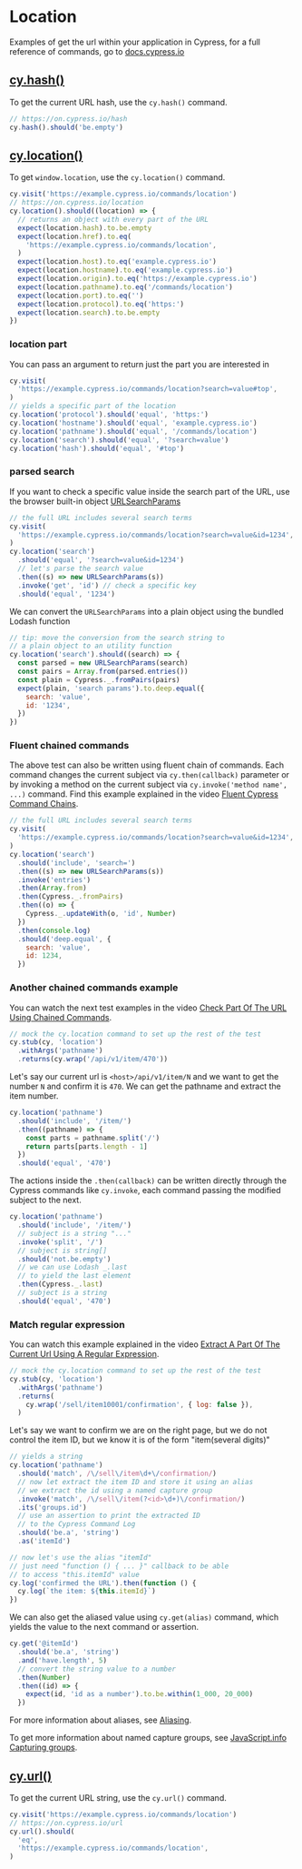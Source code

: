 # Location

Examples of get the url within your application in Cypress, for a full reference of commands, go to [docs.cypress.io](https://on.cypress.io/api)

## [cy.hash()](https://on.cypress.io/hash)

To get the current URL hash, use the `cy.hash()` command.

<!-- fiddle cy.hash() - get the current URL hash -->

```js
// https://on.cypress.io/hash
cy.hash().should('be.empty')
```

<!-- fiddle-end -->

## [cy.location()](https://on.cypress.io/location)

To get `window.location`, use the `cy.location()` command.

<!-- fiddle.skip cy.location() / get the current location object -->

```js
cy.visit('https://example.cypress.io/commands/location')
// https://on.cypress.io/location
cy.location().should((location) => {
  // returns an object with every part of the URL
  expect(location.hash).to.be.empty
  expect(location.href).to.eq(
    'https://example.cypress.io/commands/location',
  )
  expect(location.host).to.eq('example.cypress.io')
  expect(location.hostname).to.eq('example.cypress.io')
  expect(location.origin).to.eq('https://example.cypress.io')
  expect(location.pathname).to.eq('/commands/location')
  expect(location.port).to.eq('')
  expect(location.protocol).to.eq('https:')
  expect(location.search).to.be.empty
})
```

<!-- fiddle-end -->

### location part

You can pass an argument to return just the part you are interested in

<!-- fiddle.skip cy.location() / get part of the URL -->

```js
cy.visit(
  'https://example.cypress.io/commands/location?search=value#top',
)
// yields a specific part of the location
cy.location('protocol').should('equal', 'https:')
cy.location('hostname').should('equal', 'example.cypress.io')
cy.location('pathname').should('equal', '/commands/location')
cy.location('search').should('equal', '?search=value')
cy.location('hash').should('equal', '#top')
```

<!-- fiddle-end -->

### parsed search

If you want to check a specific value inside the search part of the URL, use the browser built-in object [URLSearchParams](https://developer.mozilla.org/en-US/docs/Web/API/URLSearchParams)

<!-- fiddle.skip cy.location() / parsed search -->

```js
// the full URL includes several search terms
cy.visit(
  'https://example.cypress.io/commands/location?search=value&id=1234',
)
cy.location('search')
  .should('equal', '?search=value&id=1234')
  // let's parse the search value
  .then((s) => new URLSearchParams(s))
  .invoke('get', 'id') // check a specific key
  .should('equal', '1234')
```

We can convert the `URLSearchParams` into a plain object using the bundled Lodash function

```js
// tip: move the conversion from the search string to
// a plain object to an utility function
cy.location('search').should((search) => {
  const parsed = new URLSearchParams(search)
  const pairs = Array.from(parsed.entries())
  const plain = Cypress._.fromPairs(pairs)
  expect(plain, 'search params').to.deep.equal({
    search: 'value',
    id: '1234',
  })
})
```

<!-- fiddle-end -->

### Fluent chained commands

The above test can also be written using fluent chain of commands. Each command changes the current subject via `cy.then(callback)` parameter or by invoking a method on the current subject via `cy.invoke('method name', ...)` command. Find this example explained in the video [Fluent Cypress Command Chains](https://youtu.be/WjkAVcsZQbM).

<!-- fiddle.skip cy.location() / parsed search via fluent chain -->

```js
// the full URL includes several search terms
cy.visit(
  'https://example.cypress.io/commands/location?search=value&id=1234',
)
cy.location('search')
  .should('include', 'search=')
  .then((s) => new URLSearchParams(s))
  .invoke('entries')
  .then(Array.from)
  .then(Cypress._.fromPairs)
  .then((o) => {
    Cypress._.updateWith(o, 'id', Number)
  })
  .then(console.log)
  .should('deep.equal', {
    search: 'value',
    id: 1234,
  })
```

<!-- fiddle-end -->

### Another chained commands example

You can watch the next test examples in the video [Check Part Of The URL Using Chained Commands](https://youtu.be/ovNH_UJK62s).

<!-- fiddle cy.location() / chained commands -->

```js
// mock the cy.location command to set up the rest of the test
cy.stub(cy, 'location')
  .withArgs('pathname')
  .returns(cy.wrap('/api/v1/item/470'))
```

Let's say our current url is `<host>/api/v1/item/N` and we want to get the number `N` and confirm it is `470`. We can get the pathname and extract the item number.

```js skip
cy.location('pathname')
  .should('include', '/item/')
  .then((pathname) => {
    const parts = pathname.split('/')
    return parts[parts.length - 1]
  })
  .should('equal', '470')
```

The actions inside the `.then(callback)` can be written directly through the Cypress commands like `cy.invoke`, each command passing the modified subject to the next.

```js
cy.location('pathname')
  .should('include', '/item/')
  // subject is a string "..."
  .invoke('split', '/')
  // subject is string[]
  .should('not.be.empty')
  // we can use Lodash _.last
  // to yield the last element
  .then(Cypress._.last)
  // subject is a string
  .should('equal', '470')
```

<!-- fiddle-end -->

### Match regular expression

<!-- fiddle cy.location() / match regular expression -->

You can watch this example explained in the video [Extract A Part Of The Current Url Using A Regular Expression](https://youtu.be/y6fi8hZxcdM).

```js
// mock the cy.location command to set up the rest of the test
cy.stub(cy, 'location')
  .withArgs('pathname')
  .returns(
    cy.wrap('/sell/item10001/confirmation', { log: false }),
  )
```

Let's say we want to confirm we are on the right page, but we do not control the item ID, but we know it is of the form "item(several digits)"

```js
// yields a string
cy.location('pathname')
  .should('match', /\/sell\/item\d+\/confirmation/)
  // now let extract the item ID and store it using an alias
  // we extract the id using a named capture group
  .invoke('match', /\/sell\/item(?<id>\d+)\/confirmation/)
  .its('groups.id')
  // use an assertion to print the extracted ID
  // to the Cypress Command Log
  .should('be.a', 'string')
  .as('itemId')
```

```js
// now let's use the alias "itemId"
// just need "function () { ... }" callback to be able
// to access "this.itemId" value
cy.log('confirmed the URL').then(function () {
  cy.log(`the item: ${this.itemId}`)
})
```

We can also get the aliased value using `cy.get(alias)` command, which yields the value to the next command or assertion.

```js
cy.get('@itemId')
  .should('be.a', 'string')
  .and('have.length', 5)
  // convert the string value to a number
  .then(Number)
  .then((id) => {
    expect(id, 'id as a number').to.be.within(1_000, 20_000)
  })
```

For more information about aliases, see [Aliasing](./aliasing.md).

To get more information about named capture groups, see [JavaScript.info Capturing groups](https://javascript.info/regexp-groups).

<!-- fiddle-end -->

## [cy.url()](https://on.cypress.io/url)

To get the current URL string, use the `cy.url()` command.

<!-- fiddle.skip cy.url() - get the current URL string -->

```js
cy.visit('https://example.cypress.io/commands/location')
// https://on.cypress.io/url
cy.url().should(
  'eq',
  'https://example.cypress.io/commands/location',
)
```

<!-- fiddle-end -->
